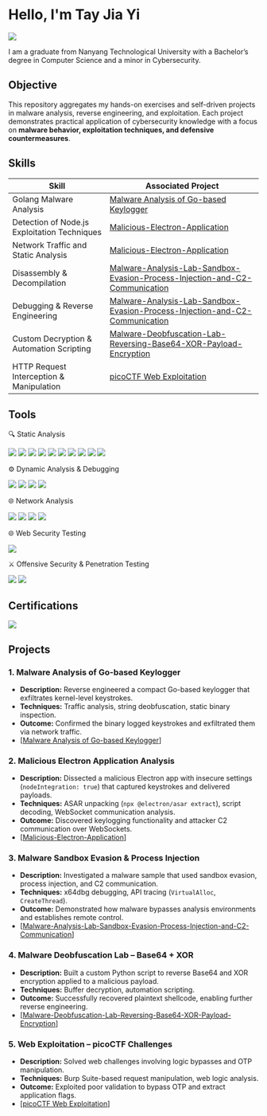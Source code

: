 # Hello, I'm Tay Jia Yi
<a href="https://linkedin.com"><img src="https://img.shields.io/badge/-LinkedIn-0072b1?&style=for-the-badge&logo=linkedin&logoColor=white" /></a>

I am a graduate from Nanyang Technological University with a Bachelor’s degree in Computer Science and a minor in Cybersecurity.

## Objective

This repository aggregates my hands-on exercises and self-driven projects in malware analysis, reverse engineering, and exploitation. Each project demonstrates practical application of cybersecurity knowledge with a focus on **malware behavior, exploitation techniques, and defensive countermeasures**.

## Skills

| Skill                                         | Associated Project         |
|-----------------------------------------------|----------------------------|
| Golang Malware Analysis          | <a href="https://github.com/Innuerr/Malware-Analysis-of-Go-based-Keylogger/tree/main">Malware Analysis of Go-based Keylogger</a>|
| Detection of Node.js Exploitation Techniques  | <a href="https://github.com/Innuerr/Malicious-Electron-Application/tree/main">Malicious-Electron-Application</a>|
| Network Traffic and Static Analysis       | <a href="https://github.com/Innuerr/Malicious-Electron-Application/tree/main">Malicious-Electron-Application</a>||
| Disassembly & Decompilation      | <a href="https://github.com/Innuerr/Malware-Analysis-Lab-Sandbox-Evasion-Process-Injection-and-C2-Communication/tree/main">Malware-Analysis-Lab-Sandbox-Evasion-Process-Injection-and-C2-Communication</a>|
| Debugging & Reverse Engineering                | <a href="https://github.com/Innuerr/Malware-Analysis-Lab-Sandbox-Evasion-Process-Injection-and-C2-Communication/tree/main">Malware-Analysis-Lab-Sandbox-Evasion-Process-Injection-and-C2-Communication</a>|
| Custom Decryption & Automation Scripting  | <a href= https://github.com/Innuerr/Malware-Deobfuscation-Lab-Reversing-Base64-XOR-Payload-Encryption/tree/main>Malware-Deobfuscation-Lab-Reversing-Base64-XOR-Payload-Encryption</a>|
| HTTP Request Interception & Manipulation  |  <a href="https://github.com/Innuerr/picoCTF-Web-Exploitation/tree/main">picoCTF Web Exploitation</a>|


## Tools


🔍 Static Analysis
<div>
    <img src="https://img.shields.io/badge/-Ghidra-FE5F55?&style=for-the-badge&logo=ghidra&logoColor=white" />
    <img src="https://img.shields.io/badge/-IDA%20Free-5C2D91?&style=for-the-badge" />
    <img src="https://img.shields.io/badge/-PEStudio-333333?&style=for-the-badge" />
    <img src="https://img.shields.io/badge/-Cutter-FF6C37?&style=for-the-badge" />
    <img src="https://img.shields.io/badge/-CFF%20Explorer-006699?&style=for-the-badge" />
    <img src="https://img.shields.io/badge/-DIE%20(Detect%20It%20Easy)-990000?&style=for-the-badge" />
    <img src="https://img.shields.io/badge/-PE--BEAR-555555?&style=for-the-badge" />
    <img src="https://img.shields.io/badge/-PE--TREE-228B22?&style=for-the-badge" />
    <img src="https://img.shields.io/badge/-capa-4CAF50?&style=for-the-badge" />
    <img src="https://img.shields.io/badge/-FLOSS-795548?&style=for-the-badge" />
</div>

⚙️ Dynamic Analysis & Debugging
<div>
    <img src="https://img.shields.io/badge/-x64dbg-006400?&style=for-the-badge" />
    <img src="https://img.shields.io/badge/-ProcMon-444444?&style=for-the-badge" />
    <img src="https://img.shields.io/badge/-Process%20Explorer-003366?&style=for-the-badge" />
  <img src="https://img.shields.io/badge/-API%20Monitoring-800080?&style=for-the-badge" />
</div>

🌐 Network Analysis
<div>
    <img src="https://img.shields.io/badge/-Wireshark-1679A7?&style=for-the-badge&logo=Wireshark&logoColor=white" />
    <img src="https://img.shields.io/badge/-REMnux-DD0031?&style=for-the-badge" />
    <img src="https://img.shields.io/badge/-TCPView-000000?&style=for-the-badge" />
    <img src="https://img.shields.io/badge/-Nmap-004F9F?&style=for-the-badge&logo=nmap&logoColor=white" />
</div>

🌐 Web Security Testing
<div>
    <img src="https://img.shields.io/badge/-Burp%20Suite-FF6633?&style=for-the-badge&logo=burp-suite&logoColor=white" />
</div>
  
⚔️ Offensive Security & Penetration Testing  
<div>
    <img src="https://img.shields.io/badge/-Metasploit-007ACC?&style=for-the-badge&logo=metasploit&logoColor=white" />
    <img src="https://img.shields.io/badge/-searchsploit-FF0000?&style=for-the-badge" />
</div>
  
## Certifications

<div>
    <a href="https://www.eccouncil.org/programs/certified-ethical-hacker-ceh/">
        <img src="https://img.shields.io/badge/-CEH-000000?&style=for-the-badge&logo=EC-Council&logoColor=white" />
    </a>
</div>

## Projects
### 1. Malware Analysis of Go-based Keylogger 
- **Description:** Reverse engineered a compact Go-based keylogger that exfiltrates kernel-level keystrokes. 
- **Techniques:** Traffic analysis, string deobfuscation, static binary inspection.
- **Outcome:** Confirmed the binary logged keystrokes and exfiltrated them via network traffic.
- [<a href="https://github.com/Innuerr/Malware-Analysis-of-Go-based-Keylogger/tree/main">Malware Analysis of Go-based Keylogger</a>]

### 2. Malicious Electron Application Analysis 
- **Description:** Dissected a malicious Electron app with insecure settings (`nodeIntegration: true`) that captured keystrokes and delivered payloads. 
- **Techniques:** ASAR unpacking (`npx @electron/asar extract`), script decoding, WebSocket communication analysis. 
- **Outcome:** Discovered keylogging functionality and attacker C2 communication over WebSockets.
- [<a href="https://github.com/Innuerr/Malicious-Electron-Application/tree/main">Malicious-Electron-Application</a>]

### 3. Malware Sandbox Evasion & Process Injection  
- **Description:** Investigated a malware sample that used sandbox evasion, process injection, and C2 communication.
- **Techniques:** x64dbg debugging, API tracing (`VirtualAlloc`, `CreateThread`).
- **Outcome:** Demonstrated how malware bypasses analysis environments and establishes remote control.
- [<a href="https://github.com/Innuerr/Malware-Analysis-Lab-Sandbox-Evasion-Process-Injection-and-C2-Communication/tree/main">Malware-Analysis-Lab-Sandbox-Evasion-Process-Injection-and-C2-Communication</a>]
 
### 4. Malware Deobfuscation Lab – Base64 + XOR  
- **Description:** Built a custom Python script to reverse Base64 and XOR encryption applied to a malicious payload.
- **Techniques:** Buffer decryption, automation scripting.
- **Outcome:** Successfully recovered plaintext shellcode, enabling further reverse engineering.
- [<a href= https://github.com/Innuerr/Malware-Deobfuscation-Lab-Reversing-Base64-XOR-Payload-Encryption/tree/main>Malware-Deobfuscation-Lab-Reversing-Base64-XOR-Payload-Encryption</a>]

### 5. Web Exploitation – picoCTF Challenges  
- **Description:** Solved web challenges involving logic bypasses and OTP manipulation.
- **Techniques:** Burp Suite-based request manipulation, web logic analysis.
- **Outcome:** Exploited poor validation to bypass OTP and extract application flags.
- [<a href="https://github.com/Innuerr/picoCTF-Web-Exploitation/tree/main">picoCTF Web Exploitation</a>]
